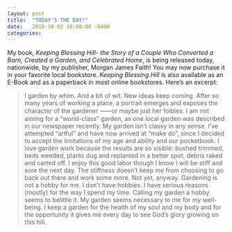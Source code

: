 ```yaml
---
layout: post
title:  "TODAY'S THE DAY!"
date:   2018-10-02 10:00:00 -0400
categories:
---
```

My book, *Keeping Blessing Hill- the Story of a Couple Who Converted a Barn, Created a Garden, and Celebrated Home*, is being released today, nationwide, by my publisher, Morgan James Faith! You may now purchase it in your favorite local bookstore. *Keeping Blessing Hill* is also available as an E-Book and as a paperback in most online bookstores. Here’s an excerpt:

> I garden by whim. And a bit of wit. New ideas keep coming. After so many years of working a place, a portrait emerges and exposes the character of the gardener ⸺or maybe just her foibles. I am not aiming for a “world-class” garden, as one local garden was described in our newspaper recently. My garden isn’t classy in any sense. I’ve attempted “artful” and have now arrived at “make do”, since I decided to accept the limitations of my age and ability and our pocketbook. I love garden work because the results are so visible: bushed trimmed, beds weeded, plants dug and replanted in a better spot, debris raked and carted off. I enjoy this good labor though I know I will be stiff and sore the next day. The stiffness doesn’t keep me from choosing to go back out there and work some more. Not yet, anyway.
> Gardening is not a hobby for me. I don’t have hobbies. I have serious reasons (mostly) for the way I spend my time. Calling my garden a hobby seems to belittle it. My garden seems necessary to me for my well-being. I keep a garden for the health of my soul and my body and for the opportunity it gives me every day to see God’s glory growing on this hill.
